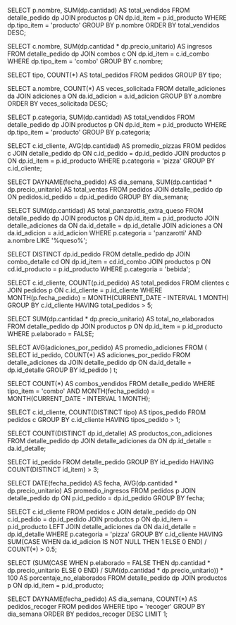 SELECT p.nombre, SUM(dp.cantidad) AS total_vendidos
FROM detalle_pedido dp
JOIN productos p ON dp.id_item = p.id_producto
WHERE dp.tipo_item = 'producto'
GROUP BY p.nombre
ORDER BY total_vendidos DESC;

SELECT c.nombre, SUM(dp.cantidad * dp.precio_unitario) AS ingresos
FROM detalle_pedido dp
JOIN combos c ON dp.id_item = c.id_combo
WHERE dp.tipo_item = 'combo'
GROUP BY c.nombre;

SELECT tipo, COUNT(*) AS total_pedidos
FROM pedidos
GROUP BY tipo;

SELECT a.nombre, COUNT(*) AS veces_solicitada
FROM detalle_adiciones da
JOIN adiciones a ON da.id_adicion = a.id_adicion
GROUP BY a.nombre
ORDER BY veces_solicitada DESC;

SELECT p.categoria, SUM(dp.cantidad) AS total_vendidos
FROM detalle_pedido dp
JOIN productos p ON dp.id_item = p.id_producto
WHERE dp.tipo_item = 'producto'
GROUP BY p.categoria;

SELECT c.id_cliente, AVG(dp.cantidad) AS promedio_pizzas
FROM pedidos c
JOIN detalle_pedido dp ON c.id_pedido = dp.id_pedido
JOIN productos p ON dp.id_item = p.id_producto
WHERE p.categoria = 'pizza'
GROUP BY c.id_cliente;

SELECT DAYNAME(fecha_pedido) AS dia_semana, SUM(dp.cantidad * dp.precio_unitario) AS total_ventas
FROM pedidos
JOIN detalle_pedido dp ON pedidos.id_pedido = dp.id_pedido
GROUP BY dia_semana;

SELECT SUM(dp.cantidad) AS total_panzarottis_extra_queso
FROM detalle_pedido dp
JOIN productos p ON dp.id_item = p.id_producto
JOIN detalle_adiciones da ON da.id_detalle = dp.id_detalle
JOIN adiciones a ON da.id_adicion = a.id_adicion
WHERE p.categoria = 'panzarotti' AND a.nombre LIKE '%queso%';

SELECT DISTINCT dp.id_pedido
FROM detalle_pedido dp
JOIN combo_detalle cd ON dp.id_item = cd.id_combo
JOIN productos p ON cd.id_producto = p.id_producto
WHERE p.categoria = 'bebida';

SELECT c.id_cliente, COUNT(p.id_pedido) AS total_pedidos
FROM clientes c
JOIN pedidos p ON c.id_cliente = p.id_cliente
WHERE MONTH(p.fecha_pedido) = MONTH(CURRENT_DATE - INTERVAL 1 MONTH)
GROUP BY c.id_cliente
HAVING total_pedidos > 5;

SELECT SUM(dp.cantidad * dp.precio_unitario) AS total_no_elaborados
FROM detalle_pedido dp
JOIN productos p ON dp.id_item = p.id_producto
WHERE p.elaborado = FALSE;

SELECT AVG(adiciones_por_pedido) AS promedio_adiciones
FROM (
  SELECT id_pedido, COUNT(*) AS adiciones_por_pedido
  FROM detalle_adiciones da
  JOIN detalle_pedido dp ON da.id_detalle = dp.id_detalle
  GROUP BY id_pedido
) t;

SELECT COUNT(*) AS combos_vendidos
FROM detalle_pedido
WHERE tipo_item = 'combo'
AND MONTH(fecha_pedido) = MONTH(CURRENT_DATE - INTERVAL 1 MONTH);

SELECT c.id_cliente, COUNT(DISTINCT tipo) AS tipos_pedido
FROM pedidos c
GROUP BY c.id_cliente
HAVING tipos_pedido > 1;

SELECT COUNT(DISTINCT dp.id_detalle) AS productos_con_adiciones
FROM detalle_pedido dp
JOIN detalle_adiciones da ON dp.id_detalle = da.id_detalle;

SELECT id_pedido
FROM detalle_pedido
GROUP BY id_pedido
HAVING COUNT(DISTINCT id_item) > 3;

SELECT DATE(fecha_pedido) AS fecha, AVG(dp.cantidad * dp.precio_unitario) AS promedio_ingresos
FROM pedidos p
JOIN detalle_pedido dp ON p.id_pedido = dp.id_pedido
GROUP BY fecha;

SELECT c.id_cliente
FROM pedidos c
JOIN detalle_pedido dp ON c.id_pedido = dp.id_pedido
JOIN productos p ON dp.id_item = p.id_producto
LEFT JOIN detalle_adiciones da ON da.id_detalle = dp.id_detalle
WHERE p.categoria = 'pizza'
GROUP BY c.id_cliente
HAVING SUM(CASE WHEN da.id_adicion IS NOT NULL THEN 1 ELSE 0 END) / COUNT(*) > 0.5;

SELECT 
  (SUM(CASE WHEN p.elaborado = FALSE THEN dp.cantidad * dp.precio_unitario ELSE 0 END) /
   SUM(dp.cantidad * dp.precio_unitario)) * 100 AS porcentaje_no_elaborados
FROM detalle_pedido dp
JOIN productos p ON dp.id_item = p.id_producto;

SELECT DAYNAME(fecha_pedido) AS dia_semana, COUNT(*) AS pedidos_recoger
FROM pedidos
WHERE tipo = 'recoger'
GROUP BY dia_semana
ORDER BY pedidos_recoger DESC
LIMIT 1;